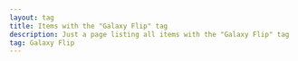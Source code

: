 ```yaml
---
layout: tag
title: Items with the "Galaxy Flip" tag
description: Just a page listing all items with the "Galaxy Flip" tag
tag: Galaxy Flip
---
```

